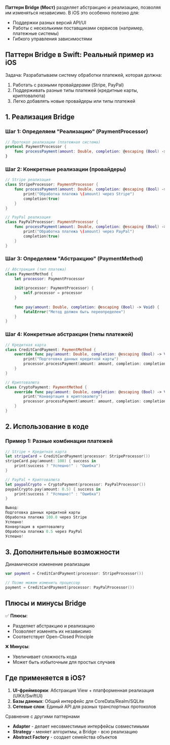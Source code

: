 **Паттерн Bridge (Мост)** разделяет абстракцию и реализацию, позволяя им изменяться независимо. В iOS это особенно полезно для:
- Поддержки разных версий API/UI
- Работы с несколькими поставщиками сервисов (например, платежные системы)
- Гибкого управления зависимостями

## Паттерн Bridge в Swift: Реальный пример из iOS
Задача:
Разрабатываем систему обработки платежей, которая должна:
1. Работать с разными провайдерами (Stripe, PayPal)
2. Поддерживать разные типы платежей (кредитные карты, криптовалюта)
3. Легко добавлять новые провайдеры или типы платежей

## 1. Реализация Bridge
### Шаг 1: Определяем "Реализацию" (PaymentProcessor)

```swift
// Протокол реализации (платежная система)
protocol PaymentProcessor {
    func processPayment(amount: Double, completion: @escaping (Bool) -> Void)
}
```

### Шаг 2: Конкретные реализации (провайдеры)

```swift
// Stripe реализация
class StripeProcessor: PaymentProcessor {
    func processPayment(amount: Double, completion: @escaping (Bool) -> Void) {
        print("Обработка платежа \(amount) через Stripe")
        completion(true)
    }
}

// PayPal реализация
class PayPalProcessor: PaymentProcessor {
    func processPayment(amount: Double, completion: @escaping (Bool) -> Void) {
        print("Обработка платежа \(amount) через PayPal")
        completion(true)
    }
}
```

### Шаг 3: Определяем "Абстракцию" (PaymentMethod)

```swift
// Абстракция (тип платежа)
class PaymentMethod {
    let processor: PaymentProcessor
    
    init(processor: PaymentProcessor) {
        self.processor = processor
    }
    
    func pay(amount: Double, completion: @escaping (Bool) -> Void) {
        fatalError("Метод должен быть переопределен")
    }
}
```

### Шаг 4: Конкретные абстракции (типы платежей)

```swift
// Кредитная карта
class CreditCardPayment: PaymentMethod {
    override func pay(amount: Double, completion: @escaping (Bool) -> Void) {
        print("Подготовка данных кредитной карты")
        processor.processPayment(amount: amount, completion: completion)
    }
}

// Криптовалюта
class CryptoPayment: PaymentMethod {
    override func pay(amount: Double, completion: @escaping (Bool) -> Void) {
        print("Конвертация в криптовалюту")
        processor.processPayment(amount: amount, completion: completion)
    }
}
```

## 2. Использование в коде
### Пример 1: Разные комбинации платежей

```swift
// Stripe + Кредитная карта
let stripeCard = CreditCardPayment(processor: StripeProcessor())
stripeCard.pay(amount: 100) { success in
    print(success ? "Успешно!" : "Ошибка")
}

// PayPal + Криптовалюта
let paypalCrypto = CryptoPayment(processor: PayPalProcessor())
paypalCrypto.pay(amount: 0.5) { success in
    print(success ? "Успешно!" : "Ошибка")
}

Вывод:
Подготовка данных кредитной карты
Обработка платежа 100.0 через Stripe
Успешно!
Конвертация в криптовалюту
Обработка платежа 0.5 через PayPal
Успешно!
```

## 3. Дополнительные возможности
Динамическое изменение реализации

```swift
var payment = CreditCardPayment(processor: StripeProcessor())

// Позже можем изменить процессор
payment = CreditCardPayment(processor: PayPalProcessor())
```

## Плюсы и минусы Bridge
✅ **Плюсы**:
- Разделяет абстракцию и реализацию
- Позволяет изменять их независимо
- Соответствует Open-Closed Principle

❌ **Минусы**:
- Увеличивает сложность кода
- Может быть избыточным для простых случаев

## Где применяется в iOS?
1. **UI-фреймворки**: Абстракция View + платформенная реализация (UIKit/SwiftUI)
2. **Базы данных**: Общий интерфейс для CoreData/Realm/SQLite
3. **Сетевые слои**: Единый API для разных транспортных протоколов

Сравнение с другими паттернами
- **Adapter** - делает несовместимые интерфейсы совместимыми
- **Strategy** - меняет алгоритмы, а Bridge - всю реализацию
- **Abstract Factory** - создает семейства объектов
